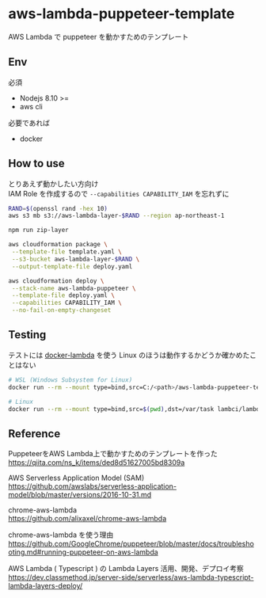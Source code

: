 # aws-lambda-puppeteer-template

AWS Lambda で puppeteer を動かすためのテンプレート

## Env

必須

- Nodejs 8.10 >=
- aws cli

必要であれば

- docker

## How to use

とりあえず動かしたい方向け  
IAM Role を作成するので `--capabilities CAPABILITY_IAM` を忘れずに

```bash
RAND=$(openssl rand -hex 10)
aws s3 mb s3://aws-lambda-layer-$RAND --region ap-northeast-1

npm run zip-layer

aws cloudformation package \
 --template-file template.yaml \
 --s3-bucket aws-lambda-layer-$RAND \
 --output-template-file deploy.yaml

aws cloudformation deploy \
 --stack-name aws-lambda-puppeteer \
 --template-file deploy.yaml \
 --capabilities CAPABILITY_IAM \
 --no-fail-on-empty-changeset
```

## Testing

テストには [docker-lambda](https://github.com/lambci/docker-lambda) を使う
Linux のほうは動作するかどうか確かめたことはない

```bash
# WSL (Windows Subsystem for Linux)
docker run --rm --mount type=bind,src=C:/<path>/aws-lambda-puppeteer-template,dst=/var/task lambci/lambda:nodejs8.10 index.handler

# Linux
docker run --rm --mount type=bind,src=$(pwd),dst=/var/task lambci/lambda:nodejs8.10 index.handler
```

## Reference

PuppeteerをAWS Lambda上で動かすためのテンプレートを作った  
https://qiita.com/ns_k/items/ded8d51627005bd8309a

AWS Serverless Application Model (SAM)  
https://github.com/awslabs/serverless-application-model/blob/master/versions/2016-10-31.md

chrome-aws-lambda  
https://github.com/alixaxel/chrome-aws-lambda

chrome-aws-lambda を使う理由  
https://github.com/GoogleChrome/puppeteer/blob/master/docs/troubleshooting.md#running-puppeteer-on-aws-lambda

AWS Lambda ( Typescript ) の Lambda Layers 活用、開発、デプロイ考察  
https://dev.classmethod.jp/server-side/serverless/aws-lambda-typescript-lambda-layers-deploy/
